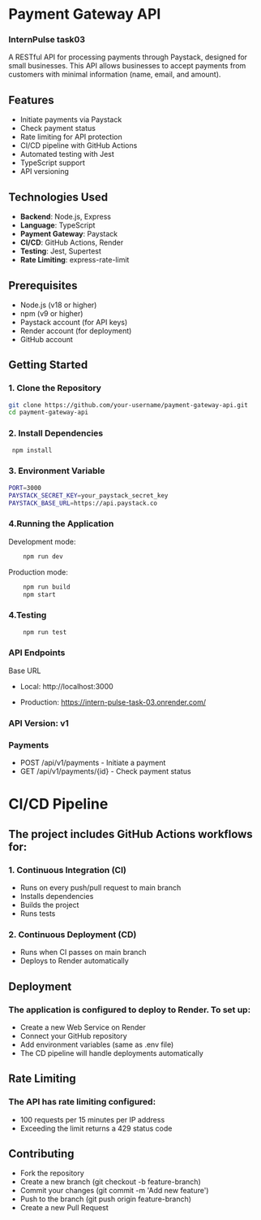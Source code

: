 # Payment Gateway API

### InternPulse task03

A RESTful API for processing payments through Paystack, designed for small businesses. This API allows businesses to accept payments from customers with minimal information (name, email, and amount).

## Features

- Initiate payments via Paystack
- Check payment status
- Rate limiting for API protection
- CI/CD pipeline with GitHub Actions
- Automated testing with Jest
- TypeScript support
- API versioning

## Technologies Used

- **Backend**: Node.js, Express
- **Language**: TypeScript
- **Payment Gateway**: Paystack
- **CI/CD**: GitHub Actions, Render
- **Testing**: Jest, Supertest
- **Rate Limiting**: express-rate-limit

## Prerequisites

- Node.js (v18 or higher)
- npm (v9 or higher)
- Paystack account (for API keys)
- Render account (for deployment)
- GitHub account

## Getting Started

### 1. Clone the Repository

```bash
git clone https://github.com/your-username/payment-gateway-api.git
cd payment-gateway-api
```

### 2. Install Dependencies

```bash
 npm install
```

### 3. Environment Variable
```bash
PORT=3000
PAYSTACK_SECRET_KEY=your_paystack_secret_key
PAYSTACK_BASE_URL=https://api.paystack.co
```
### 4.Running the Application
Development mode:
```bash
    npm run dev
```
Production mode:
```bash
    npm run build
    npm start
```
### 4.Testing
```bash
    npm run test
```

### API Endpoints
Base URL
 - Local: http://localhost:3000

 - Production: https://intern-pulse-task-03.onrender.com/

### API Version: v1
### Payments
 - POST /api/v1/payments - Initiate a payment
 - GET /api/v1/payments/{id} - Check payment status

# CI/CD Pipeline
## The project includes GitHub Actions workflows for:
### 1. Continuous Integration (CI)
- Runs on every push/pull request to main branch
- Installs dependencies
- Builds the project
- Runs tests

### 2. Continuous Deployment (CD)
- Runs when CI passes on main branch
- Deploys to Render automatically

## Deployment
### The application is configured to deploy to Render. To set up:
 - Create a new Web Service on Render
 - Connect your GitHub repository
 - Add environment variables (same as .env file)
 - The CD pipeline will handle deployments automatically

## Rate Limiting
### The API has rate limiting configured:
- 100 requests per 15 minutes per IP address
- Exceeding the limit returns a 429 status code

## Contributing
 - Fork the repository
 - Create a new branch (git checkout -b feature-branch)
 - Commit your changes (git commit -m 'Add new feature')
 - Push to the branch (git push origin feature-branch)
 - Create a new Pull Request